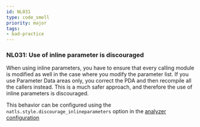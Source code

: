```yaml
---
id: NL031
type: code_smell
priority: major
tags:
- bad-practice 
---
```


### NL031: Use of inline parameter is discouraged
When using inline parameters, you have to ensure that every calling module is modified as well in the case where you modify the parameter list. If you use Parameter Data areas only, you correct the PDA and then recompile all the callers instead. This is a much safer approach, and therefore the use of inline parameters is discouraged.

This behavior can be configured using the `natls.style.discourage_inlineparameters` option in the [analyzer configuration](/docs/analyzer-config.md)
